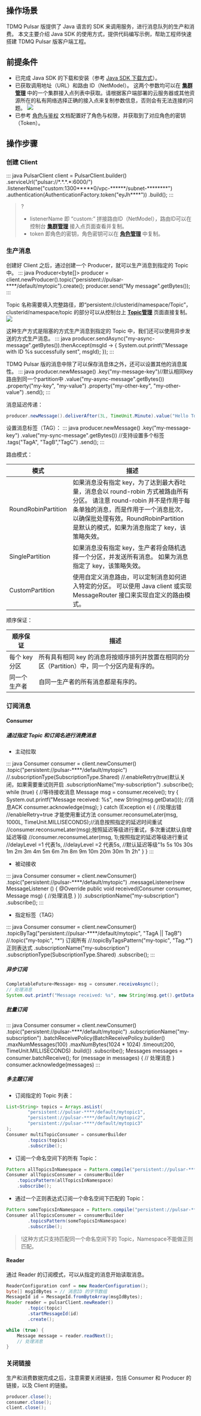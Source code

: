 ## 操作场景
TDMQ Pulsar 版提供了 Java 语言的 SDK 来调用服务，进行消息队列的生产和消费。
本文主要介绍 Java SDK 的使用方式，提供代码编写示例，帮助工程师快速搭建 TDMQ Pulsar 版客户端工程。

## 前提条件
- 已完成 Java SDK 的下载和安装（参考 [Java SDK 下载方式](https://cloud.tencent.com/document/product/1179/44914)）。
- 已获取调用地址（URL）和路由 ID（NetModel）。
这两个参数均可以在 **[集群管理](https://console.cloud.tencent.com/tdmq/cluster)** 中的一个集群接入点列表中获取。请根据客户端部署的云服务器或其他资源所在的私有网络选择正确的接入点来复制参数信息，否则会有无法连接的问题。
![](https://main.qcloudimg.com/raw/6d2535de8a505fe4975690053925884e.png)
- 已参考 [角色与鉴权](https://cloud.tencent.com/document/product/1179/47543) 文档配置好了角色与权限，并获取到了对应角色的密钥（Token）。

## 操作步骤
### 创建 Client
<dx-codeblock>
:::  java
PulsarClient client = PulsarClient.builder()
    .serviceUrl("pulsar://*.*.*.*:6000/")
    .listenerName("custom:1300*****0/vpc-******/subnet-********")
    .authentication(AuthenticationFactory.token("eyJh****"))
    .build();
:::
</dx-codeblock>

>?
>- listenerName 即 “custom:” 拼接路由ID（NetModel），路由ID可以在控制台 **[集群管理](https://console.cloud.tencent.com/tdmq/cluster)** 接入点页面查看并复制。
>- token 即角色的密钥，角色密钥可以在 **[角色管理](https://console.cloud.tencent.com/tdmq/role)** 中复制。


### 生产消息
创建好 Client 之后，通过创建一个 Producer，就可以生产消息到指定的 Topic 中。
<dx-codeblock>
:::  java
Producer<byte[]> producer = client.newProducer().topic("persistent://pulsar-****/default/mytopic").create();
producer.send("My message".getBytes());
:::
</dx-codeblock>

Topic 名称需要填入完整路径，即“persistent://clusterid/namespace/Topic”，clusterid/namespace/topic 的部分可以从控制台上 **[Topic管理](https://console.cloud.tencent.com/tdmq/topic)** 页面直接复制。
![](https://main.qcloudimg.com/raw/a2e32b311b825df9798b8c98df7c3416.png)

这种生产方式是阻塞的方式生产消息到指定的 Topic 中，我们还可以使用异步发送的方式生产消息。
<dx-codeblock>
:::  java
    producer.sendAsync("my-async-message".getBytes()).thenAccept(msgId -> {
    	System.out.printf("Message with ID %s successfully sent", msgId);
    });
:::
</dx-codeblock>


TDMQ Pulsar 版的消息中除了可以保存消息体之外，还可以设置其他的消息属性。
<dx-codeblock>
:::  java
producer.newMessage()
	.key("my-message-key")//默认相同key路由到同一个partition中
	.value("my-async-message".getBytes())
	.property("my-key", "my-value")
	.property("my-other-key", "my-other-value")
	.send();
:::
</dx-codeblock>

消息延迟传递：
```java
producer.newMessage().deliverAfter(3L, TimeUnit.Minute).value("Hello Tdmq!").send();
```

设置消息标签（TAG）：
<dx-codeblock>
:::  java
producer.newMessage()
	.key("my-message-key")
	.value("my-sync-message".getBytes())
	//支持设置多个标签
	.tags("TagA", "TagB","TagC")
	.send();
:::
</dx-codeblock>


路由模式：

| 模式   |   描述 |
| ------------ | ------------ |
|   RoundRobinPartition |  如果消息没有指定 key，为了达到最大吞吐量，消息会以 round-robin 方式被路由所有分区。 请注意 round-robin 并不是作用于每条单独的消息，而是作用于一个消息批次，以确保批处理有效。RoundRobinPartition 是默认的模式，如果为消息指定了 key，该策略失效。 |
|   SinglePartition |  如果消息没有指定 key，生产者将会随机选择一个分区，并发送所有消息。 如果为消息指定了 key，该策略失效。 |
|   CustomPartition  |  使用自定义消息路由，可以定制消息如何进入特定的分区。 可以使用 Java client 或实现 MessageRouter 接口来实现自定义的路由模式。|

顺序保证：

| 顺序保证  | 描述  |
| ------------ | ------------ |
|每个 key 分区   |所有具有相同 key 的消息将按顺序排列并放置在相同的分区（Partition）中，同一个分区内是有序的。 |
|同一个生产者  |自同一生产者的所有消息都是有序的。   |

### 订阅消息

#### Consumer
##### 通过指定 Topic 和订阅名进行消费消息
- 主动拉取
<dx-codeblock>
:::  java
Consumer consumer = client.newConsumer()
	.topic("persistent://pulsar-****/default/mytopic")
	//.subscriptionType(SubscriptionType.Shared)
	//.enableRetry(true)默认关闭，如果需要重试则开启
	.subscriptionName("my-subscription")
	.subscribe();
while (true) {
      //等待接收消息
      Message msg = consumer.receive();
      try {
  	      System.out.printf("Message received: %s", new String(msg.getData()));
          //消息ACK
  	      consumer.acknowledge(msg);   
      } catch (Exception e) {
        //处理出错
	    //enableRetry=true 才能使用重试方法
	    consumer.reconsumeLater(msg, 1000L, TimeUnit.MILLISECONDS);//消息按照指定的延迟时间重试
	    //consumer.reconsumeLater(msg);按照延迟等级进行重试，多次重试默认自增延迟等级
        //consumer.reconsumeLater(msg, 1);按照指定的延迟等级进行重试
    	//delayLevel =1 代表1s,
    	//delayLevel =2 代表5s,
	    //默认延迟等级"1s 5s 10s 30s 1m 2m 3m 4m 5m 6m 7m 8m 9m 10m 20m 30m 1h 2h"
      }
}
:::
</dx-codeblock>


- 被动接收
<dx-codeblock>
:::  java
Consumer<byte[]> consumer = client.newConsumer()
   .topic("persistent://pulsar-****/default/mytopic")
   .messageListener(new  MessageListener<byte[]> () {
          @Override
           public void received(Consumer<byte[]> consumer, Message<byte[]> msg) {
                   //处理消息
            }
     })
	.subscriptionName("my-subscription")
	.subscribe();
:::
</dx-codeblock>


- 指定标签（TAG） 
<dx-codeblock>
:::  java
Consumer consumer = client.newConsumer()
	.topicByTag("persistent://pulsar-****/default/mytopic", "TagA || TagB")
	//.topic("my-topic", "*") 订阅所有
	//.topicByTagsPattern("my-topic", "Tag.*")正则表达式
	.subscriptionName("my-subscription")
	.subscriptionType(SubscriptionType.Shared)
	.subscribe();
:::
</dx-codeblock>


##### 异步订阅

```java
CompletableFuture<Message> msg = consumer.receiveAsync();
// 处理消息
System.out.printf("Message received: %s", new String(msg.get().getData()));
```

##### 批量订阅
<dx-codeblock>
:::  java
Consumer consumer = client.newConsumer() 
	.topic("persistent://pulsar-****/default/mytopic") 
	.subscriptionName("my-subscription") 
	.batchReceivePolicy(BatchReceivePolicy.builder() 
	.maxNumMessages(100) 
	.maxNumBytes(1024 * 1024) 
	.timeout(200, TimeUnit.MILLISECONDS) 
	.build()) 
	.subscribe(); 
Messages messages = consumer.batchReceive();
for (message in messages) {
  // 处理消息
}
consumer.acknowledge(messages)
:::
</dx-codeblock>


##### 多主题订阅
- 订阅指定的 Topic 列表：
```java
List<String> topics = Arrays.asList(
        "persistent://pulsar-****/default/mytopic1",
        "persistent://pulsar-****/default/mytopic2",
        "persistent://pulsar-****/default/mytopic3"
);
Consumer multiTopicConsumer = consumerBuilder
        .topics(topics)
        .subscribe();
```

- 订阅一个命名空间下的所有 Topic：
```java
Pattern allTopicsInNamespace = Pattern.compile("persistent://pulsar-****/default/.*");
Consumer allTopicsConsumer = consumerBuilder
	.topicsPattern(allTopicsInNamespace)
	.subscribe();
```

- 通过一个正则表达式订阅一个命名空间下匹配的 Topic：
```java
Pattern someTopicsInNamespace = Pattern.compile("persistent://pulsar-****/default/top.*");
Consumer allTopicsConsumer = consumerBuilder
        .topicsPattern(someTopicsInNamespace)
        .subscribe();
```
>!这种方式只支持匹配同一个命名空间下的 Topic，Namespace不能做正则匹配。

#### Reader
通过 Reader 的订阅模式，可以从指定的消息开始读取消息。

```java
ReaderConfiguration conf = new ReaderConfiguration();
byte[] msgIdBytes = // 消息ID 的字节数组
MessageId id = MessageId.fromByteArray(msgIdBytes);
Reader reader = pulsarClient.newReader()
        .topic(topic)
        .startMessageId(id)
        .create();

while (true) {
    Message message = reader.readNext();
    // 处理消息
}
```

### 关闭链接

生产和消费数据完成之后，注意需要关闭链接，包括 Consumer 和 Producer 的链接，以及 Client 的链接。
```java
producer.close();
consumer.close();
client.close();
```
